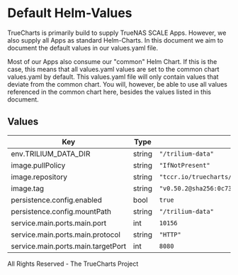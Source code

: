 # Default Helm-Values

TrueCharts is primarily build to supply TrueNAS SCALE Apps.
However, we also supply all Apps as standard Helm-Charts. In this document we aim to document the default values in our values.yaml file.

Most of our Apps also consume our "common" Helm Chart.
If this is the case, this means that all values.yaml values are set to the common chart values.yaml by default. This values.yaml file will only contain values that deviate from the common chart.
You will, however, be able to use all values referenced in the common chart here, besides the values listed in this document.

## Values

| Key | Type | Default | Description |
|-----|------|---------|-------------|
| env.TRILIUM_DATA_DIR | string | `"/trilium-data"` |  |
| image.pullPolicy | string | `"IfNotPresent"` |  |
| image.repository | string | `"tccr.io/truecharts/trilium-notes"` |  |
| image.tag | string | `"v0.50.2@sha256:0c733b047ed2bda057719bc065d33676ef4223dfc3284026a65fd0c584c5c3f0"` |  |
| persistence.config.enabled | bool | `true` |  |
| persistence.config.mountPath | string | `"/trilium-data"` |  |
| service.main.ports.main.port | int | `10156` |  |
| service.main.ports.main.protocol | string | `"HTTP"` |  |
| service.main.ports.main.targetPort | int | `8080` |  |

All Rights Reserved - The TrueCharts Project
